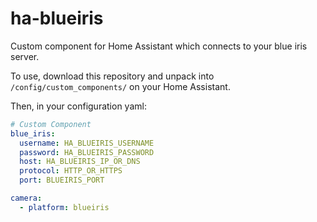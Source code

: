 # ha-blueiris

Custom component for Home Assistant which connects to your blue iris server.

To use, download this repository and unpack into `/config/custom_components/` on your Home Assistant.

Then, in your configuration yaml:

```yaml
# Custom Component
blue_iris:
  username: HA_BLUEIRIS_USERNAME
  password: HA_BLUEIRIS_PASSWORD
  host: HA_BLUEIRIS_IP_OR_DNS
  protocol: HTTP_OR_HTTPS
  port: BLUEIRIS_PORT

camera:
  - platform: blueiris
```
